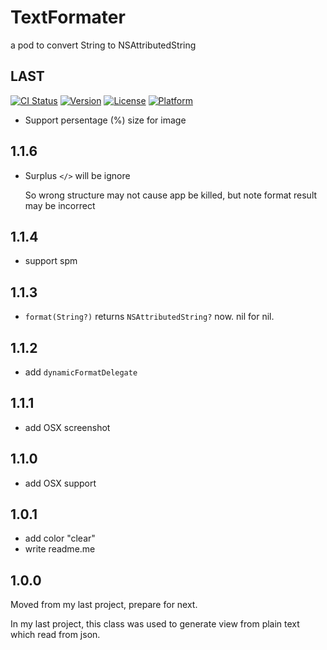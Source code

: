 # TextFormater
a pod to convert String to NSAttributedString

## LAST
[![CI Status](http://img.shields.io/travis/1Fr3dG/TextFormater.svg?style=flat)](https://travis-ci.org/1Fr3dG/TextFormater)
[![Version](https://img.shields.io/cocoapods/v/TextFormater.svg?style=flat)](http://cocoapods.org/pods/TextFormater)
[![License](https://img.shields.io/cocoapods/l/TextFormater.svg?style=flat)](http://cocoapods.org/pods/TextFormater)
[![Platform](https://img.shields.io/cocoapods/p/TextFormater.svg?style=flat)](http://cocoapods.org/pods/TextFormater)

* Support persentage (%) size for image

## 1.1.6

* Surplus `</>` will be ignore
	
	So wrong structure may not cause app be killed, but note format result may be incorrect

## 1.1.4

* support spm

## 1.1.3

* `format(String?)` returns `NSAttributedString?` now. nil for nil.

## 1.1.2

* add `dynamicFormatDelegate`

## 1.1.1

* add OSX screenshot

## 1.1.0

* add OSX support

## 1.0.1

* add color "clear"
* write readme.me

## 1.0.0
Moved from my last project, prepare for next.

In my last project, this class was used to generate view from plain text which read from json.
